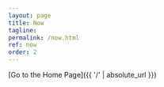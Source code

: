 ```yaml
---
layout: page
title: Now
tagline: 
permalink: /now.html
ref: now
order: 2
---
```



[Go to the Home Page]({{ '/' | absolute_url }})
